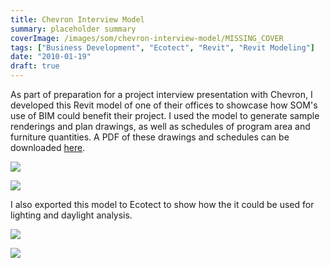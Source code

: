 ```yaml
---
title: Chevron Interview Model
summary: placeholder summary
coverImage: /images/som/chevron-interview-model/MISSING_COVER
tags: ["Business Development", "Ecotect", "Revit", "Revit Modeling"]
date: "2010-01-19"
draft: true
---
```


As part of preparation for a project interview presentation with Chevron, I developed this Revit model of one of their offices to showcase how SOM's use of BIM could benefit their project. I used the model to generate sample renderings and plan drawings, as well as schedules of program area and furniture quantities. A PDF of these drawings and schedules can be downloaded [here](http://www.ericanastas.com/wp-content/uploads/2012/04/Cheveron-Interview-Mock-Up-sr3.pdf).

![](/images/som/chevron-interview-model/rendering.jpg)

![](/images/som/chevron-interview-model/cheveron-rendering.jpg)

I also exported this model to Ecotect to show how the it could be used for lighting and daylight analysis.

![](/images/som/chevron-interview-model/solar-1.jpg)

![](/images/som/chevron-interview-model/lighting-1.jpg)
